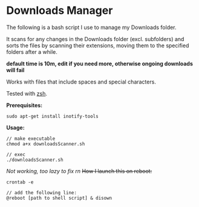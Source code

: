 # Downloads Manager
The following is a bash script I use to manage my Downloads folder.

It scans for any changes in the Downloads folder (excl. subfolders) and sorts the files by scanning their extensions, moving them to the specified folders after a while.

**default time is 10m, edit if you need more, otherwise ongoing downloads will fail**

Works with files that include spaces and special characters.

Tested with [zsh](https://www.zsh.org/).

**Prerequisites:**

```
sudo apt-get install inotify-tools
```

**Usage:**

```
// make executable
chmod a+x downloadsScanner.sh

// exec
./downloadsScanner.sh
```

*Not working, too lazy to fix rn*
~~How I launch this on reboot:~~

```
crontab -e

// add the following line:
@reboot [path to shell script] & disown
```
